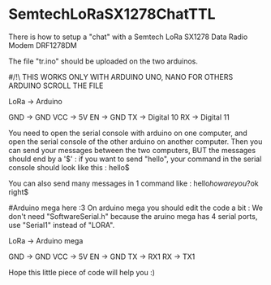 # SemtechLoRaSX1278ChatTTL

There is how to setup a "chat" with a Semtech LoRa SX1278 Data Radio Modem DRF1278DM

The file "tr.ino" should be uploaded on the two arduinos.

#/!\ THIS WORKS ONLY WITH ARDUINO UNO, NANO FOR OTHERS ARDUINO SCROLL THE FILE

LoRa -> Arduino 

GND -> GND
VCC -> 5V
EN -> GND
TX -> Digital 10
RX -> Digital 11

You need to open the serial console with arduino on one computer, and open the serial console of the other arduino on another computer.
Then you can send your messages between the two computers, BUT the messages should end by a '$' : if you want to send "hello", your command in the serial console should look like this : hello$

You can also send many messages in 1 command like : hello$how are you ?$ok right$

#Arduino mega here :3
On arduino mega you should edit the code a bit :
We don't need "SoftwareSerial.h" because the aruino mega has 4 serial ports, use "Serial1" instead of "LORA".

LoRa -> Arduino mega

GND -> GND
VCC -> 5V
EN -> GND
TX -> RX1
RX -> TX1

Hope this little piece of code will help you :)
